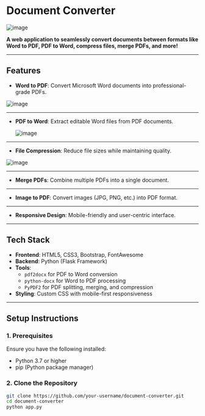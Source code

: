# **Document Converter**
![image](https://github.com/user-attachments/assets/c037a92c-491f-4e47-8447-e75f4d2939d9)

**A web application to seamlessly convert documents between formats like Word to PDF, PDF to Word, compress files, merge PDFs, and more!**

---

## **Features**
- **Word to PDF**: Convert Microsoft Word documents into professional-grade PDFs.
  
 ![image](https://github.com/user-attachments/assets/22093d4b-511c-4313-9262-277a86e14353)

---
- **PDF to Word**: Extract editable Word files from PDF documents.
  
  ![image](https://github.com/user-attachments/assets/83e1c899-bc51-41dd-be97-bf7e1e608961)

---
- **File Compression**: Reduce file sizes while maintaining quality.
  
![image](https://github.com/user-attachments/assets/a01ad8b4-7818-4f05-9687-5d0dc5f16cec)

---
- **Merge PDFs**: Combine multiple PDFs into a single document.

---
- **Image to PDF**: Convert images (JPG, PNG, etc.) into PDF format.

---
- **Responsive Design**: Mobile-friendly and user-centric interface.

---

## **Tech Stack**
- **Frontend**: HTML5, CSS3, Bootstrap, FontAwesome
- **Backend**: Python (Flask Framework)
- **Tools**: 
  - `pdf2docx` for PDF to Word conversion
  - `python-docx` for Word to PDF processing
  - `PyPDF2` for PDF splitting, merging, and compression
- **Styling**: Custom CSS with mobile-first responsiveness

---

## **Setup Instructions**

### 1. **Prerequisites**
Ensure you have the following installed:
- Python 3.7 or higher
- pip (Python package manager)

### 2. **Clone the Repository**
```bash
git clone https://github.com/your-username/document-converter.git
cd document-converter
python app.py
